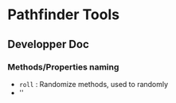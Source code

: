 # Pathfinder Tools

## Developper Doc

### Methods/Properties naming

* `roll` : Randomize methods, used to randomly 
* ''